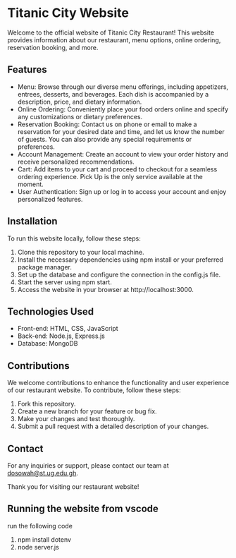 
# Titanic City Website

Welcome to the official website of Titanic City Restaurant! This website provides information about our restaurant, menu options, online ordering, reservation booking, and more. 

## Features

- Menu: Browse through our diverse menu offerings, including appetizers, entrees, desserts, and beverages. Each dish is accompanied by a description, price, and dietary information.
- Online Ordering: Conveniently place your food orders online and specify any customizations or dietary preferences.
- Reservation Booking: Contact us on phone or email to make a reservation for your desired date and time, and let us know the number of guests. You can also provide any special requirements or preferences.
- Account Management: Create an account to view your order history and receive personalized recommendations.
- Cart: Add items to your cart and proceed to checkout for a seamless ordering experience. Pick Up is the only service available at the moment.
- User Authentication: Sign up or log in to access your account and enjoy personalized features.

## Installation

To run this website locally, follow these steps:

1. Clone this repository to your local machine.
2. Install the necessary dependencies using npm install or your preferred package manager.
3. Set up the database and configure the connection in the config.js file.
4. Start the server using npm start.
5. Access the website in your browser at http://localhost:3000.

## Technologies Used

- Front-end: HTML, CSS, JavaScript
- Back-end: Node.js, Express.js
- Database: MongoDB

## Contributions

We welcome contributions to enhance the functionality and user experience of our restaurant website. To contribute, follow these steps:

1. Fork this repository.
2. Create a new branch for your feature or bug fix.
3. Make your changes and test thoroughly.
4. Submit a pull request with a detailed description of your changes.

## Contact

For any inquiries or support, please contact our team at dosowah@st.ug.edu.gh.

Thank you for visiting our restaurant website!

## Running the website from vscode

run the following code
1. npm install dotenv
2. node server.js

